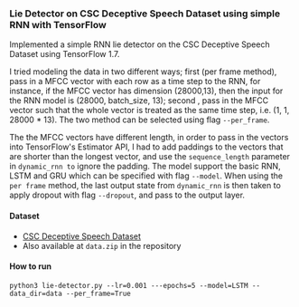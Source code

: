 ### Lie Detector on CSC Deceptive Speech Dataset using simple RNN with TensorFlow

Implemented a simple RNN lie detector on the CSC Deceptive Speech Dataset using TensorFlow 1.7.

I tried modeling the data in two different ways; first (per frame method), pass in a MFCC vector with each row as a time step to the RNN, for instance, if the MFCC vector has dimension (28000,13), then the input for the RNN model is (28000, batch_size, 13); second , pass in the MFCC vector such that the whole vector is treated as the same time step, i.e. (1, 1, 28000 * 13). The two method can be selected using flag `--per_frame`.

The the MFCC vectors have different length, in order to pass in the vectors into TensorFlow's Estimator API, I had to add paddings to the vectors that are shorter than the longest vector, and use the `sequence_length` parameter in `dynamic_rnn to` ignore the padding. The model support the basic RNN, LSTM and GRU which can be specified with flag `--model`. When using the `per frame` method, the last output state from `dynamic_rnn` is then taken to apply dropout with flag `--dropout`, and pass to the output layer.

#### Dataset
- [CSC Deceptive Speech Dataset](https://catalog.ldc.upenn.edu/LDC2013S09)
- Also available at `data.zip` in the repository

#### How to run
`python3 lie-detector.py --lr=0.001 ---epochs=5 --model=LSTM --data_dir=data --per_frame=True`
